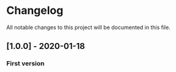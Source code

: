 # Changelog
All notable changes to this project will be documented in this file.


## [1.0.0] - 2020-01-18
### First version
